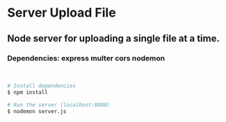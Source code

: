 # Server Upload File

<h2>Node server for uploading a single file at a time.</h2>

<h3>Dependencies: express multer cors nodemon</h3>
<br>

```bash
# Install dependencies
$ npm install

# Run the server (localhost:8080)
$ nodemon server.js

```
